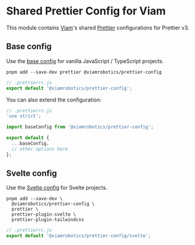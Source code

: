 # Shared Prettier Config for Viam

This module contains [Viam][]'s shared [Prettier][] configurations for Prettier v3.

[viam]: https://www.viam.com/
[prettier]: https://prettier.io/

## Base config

Use the [base config](./base.js) for vanilla JavaScript / TypeScript projects.

```shell
pnpm add --save-dev prettier @viamrobotics/prettier-config
```

```js
// .prettierrc.js
export default '@viamrobotics/prettier-config';
```

You can also extend the configuration:

```js
// .prettierrc.js
'use strict';

import baseConfig from '@viamrobotics/prettier-config';

export default {
  ...baseConfig,
  // other options here
};
```

## Svelte config

Use the [Svelte config](./svelte.js) for Svelte projects.

```shell
pnpm add --save-dev \
  @viamrobotics/prettier-config \
  prettier \
  prettier-plugin-svelte \
  prettier-plugin-tailwindcss
```

```js
// .prettierrc.js
export default '@viamrobotics/prettier-config/svelte';
```

